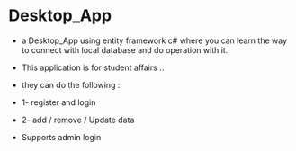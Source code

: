 # Desktop_App 

- a Desktop_App using entity framework c# where you can learn the way to connect with local database and do operation with it.

- This application is for student affairs .. 
- they can do the following :
- 1- register and login
- 2- add / remove  / Update data
- Supports admin login 
